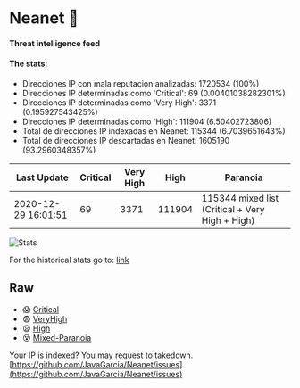 # Neanet :hocho:
#### Threat intelligence feed
#### The stats:

- Direcciones IP con mala reputacion analizadas: 1720534 (100%)
- Direcciones IP determinadas como 'Critical':  69 (0.00401038282301%)
- Direcciones IP determinadas como 'Very High':  3371 (0.195927543425%)
- Direcciones IP determinadas como 'High':  111904 (6.50402723806)
- Total de direcciones IP indexadas en Neanet:  115344 (6.7039651643%)
- Total de direcciones IP descartadas en Neanet:  1605190 (93.2960348357%)

| Last Update | Critical | Very High | High | Paranoia |
| --- | --- | --- | --- | --- |
| 2020-12-29 16:01:51 | 69 | 3371 | 111904 | 115344 mixed list (Critical + Very High + High)|

![Stats](https://docs.google.com/spreadsheets/d/e/2PACX-1vSnaNMIXVabIpDJjufMlzH7poXnshF3mgd8Is1g9ytUEzVsP5my4Trn8f-xkoLLQ38xpL3HtmUexLo6/pubchart?oid=501124687&format=image)

For the historical stats go to: [link](/stats.csv)
## Raw
- :scream: [Critical](https://raw.githubusercontent.com/JavaGarcia/Neanet/master/blacklists/neanet_critical.txt)
- :fearful: [VeryHigh](https://raw.githubusercontent.com/JavaGarcia/Neanet/master/blacklists/neanet_veryHigh.txtt)
- :frowning: [High](https://raw.githubusercontent.com/JavaGarcia/Neanet/master/blacklists/neanet_high.txt)
- :dizzy_face: [Mixed-Paranoia](https://raw.githubusercontent.com/JavaGarcia/Neanet/master/blacklists/neanet_all.txt)


Your IP is indexed? You may request to takedown. [https://github.com/JavaGarcia/Neanet/issues](https://github.com/JavaGarcia/Neanet/issues)
























































































































































































































































































































































































































































































































































































































































































































































































































































































































































































































































































































































































































































































































































































































































































































































































































































































































































































































































































































































































































































































































































































































































































































































































































































































































































































































































































































































































































































































































































































































































































































































































































































